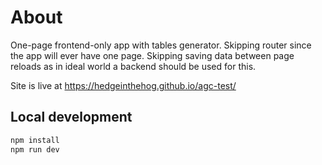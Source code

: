 # About

One-page frontend-only app with tables generator.
Skipping router since the app will ever have one page.
Skipping saving data between page reloads as in ideal world a backend should be used for this.

Site is live at https://hedgeinthehog.github.io/agc-test/

## Local development

```bash
npm install
npm run dev
```
